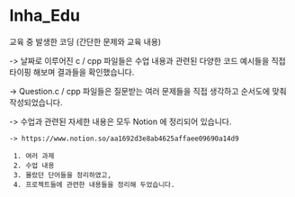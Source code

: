 # Inha_Edu
 교육 중 발생한 코딩 (간단한 문제와 교육 내용)

 -> 날짜로 이루어진 c / cpp 파일들은 수업 내용과 관련된 다양한 코드 예시들을 직접 타이핑 해보며 결과들을 확인했습니다.
 
 -> Question.c / cpp 파일들은 질문받는 여러 문제들을 직접 생각하고 순서도에 맞춰 작성되었습니다.
 
 -> 수업과 관련된 자세한 내용은 모두 Notion 에 정리되어 있습니다.
 
    -> https://www.notion.so/aa1692d3e8ab4625affaee09690a14d9
    
     1. 여러 과제
     2. 수업 내용
     3. 몰랐던 단어들을 정리하였고,
     4. 프로젝트들에 관련한 내용들을 정리해 두었습니다.
